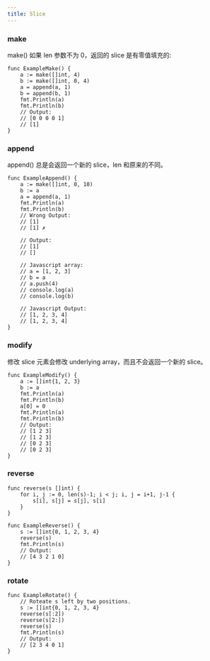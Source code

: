 ```yaml
---
title: Slice
---
```


### make

make() 如果 len 参数不为 0，返回的 slice 是有零值填充的:

    func ExampleMake() {
        a := make([]int, 4)
        b := make([]int, 0, 4)
        a = append(a, 1)
        b = append(b, 1)
        fmt.Println(a)
        fmt.Println(b)
        // Output:
        // [0 0 0 0 1]
        // [1]
    }

### append

append() 总是会返回一个新的 slice，len 和原来的不同。

    func ExampleAppend() {
        a := make([]int, 0, 10)
        b := a
        a = append(a, 1)
        fmt.Println(a)
        fmt.Println(b)
        // Wrong Output:
        // [1]
        // [1] ✗

        // Output:
        // [1]
        // []

        // Javascript array:
        // a = [1, 2, 3]
        // b = a
        // a.push(4)
        // console.log(a)
        // console.log(b)

        // Javascript Output:
        // [1, 2, 3, 4]
        // [1, 2, 3, 4]
    }

### modify

修改 slice 元素会修改 underlying array，而且不会返回一个新的 slice。

    func ExampleModify() {
        a := []int{1, 2, 3}
        b := a
        fmt.Println(a)
        fmt.Println(b)
        a[0] = 0
        fmt.Println(a)
        fmt.Println(b)
        // Output:
        // [1 2 3]
        // [1 2 3]
        // [0 2 3]
        // [0 2 3]
    }

### reverse

    func reverse(s []int) {
        for i, j := 0, len(s)-1; i < j; i, j = i+1, j-1 {
            s[i], s[j] = s[j], s[i]
        }
    }

    func ExampleReverse() {
        s := []int{0, 1, 2, 3, 4}
        reverse(s)
        fmt.Println(s)
        // Output:
        // [4 3 2 1 0]
    }

### rotate

    func ExampleRotate() {
        // Roteate s left by two positions.
        s := []int{0, 1, 2, 3, 4}
        reverse(s[:2])
        reverse(s[2:])
        reverse(s)
        fmt.Println(s)
        // Output:
        // [2 3 4 0 1]
    }


